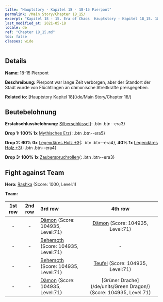 ```yaml
---
title: "Hauptstory - Kapitel 18 - 18-15 Pierpont"
permalink: /Main Story/Chapter 18_15/
excerpt: "Kapitel 18 - 15. Era of Chaos  Hauptstory - Kapitel 18_15. 18-15 Pierpont"
last_modified_at: 2021-05-18
locale: de
ref: "Chapter 18_15.md"
toc: false
classes: wide
---
```


## Details

 **Name:** 18-15 Pierpont

 **Beschreibung:** Pierpont war lange Zeit verborgen, aber der Standort der Stadt wurde von Flüchtlingen an dämonische Streitkräfte preisgegeben.

 **Related to:** [Hauptstory Kapitel 18](/de/Main Story/Chapter 18/)

## Beutebelohnung

 **Erstabschlussbelohnung:** [Silberschlüssel](/ItemsDE/con_693/){: .btn .btn--era3}

 **Drop 1:** **100% 1x** [Mythisches Erz](/ItemsDE/mat_61/){: .btn .btn--era5}

 **Drop 2:** **60% 0x** [Legendäres Holz +3](/ItemsDE/mat_55/){: .btn .btn--era4}, **40% 1x** [Legendäres Holz +3](/ItemsDE/mat_55/){: .btn .btn--era4}

 **Drop 3:** **100% 1x** [Zauberspruchrollen](/ItemsDE/con_694/){: .btn .btn--era3}


## Fight against Team
 **Hero:** [Rashka](/de/heroes/Rashka/) (Score: 1000, Level:1)

 **Team:**


  | 1st row | 2nd row | 3rd row | 4th row |
  |:----:|:----:|:----|:----:|
  | - | - | [Dämon](/de/units/Demon/) (Score: 104935, Level:71)  | [Dämon](/de/units/Demon/) (Score: 104935, Level:71)  |
  | - | - | [Behemoth](/de/units/Behemoth/) (Score: 104935, Level:71)  | - |
  | - | - | [Behemoth](/de/units/Behemoth/) (Score: 104935, Level:71)  | [Teufel](/de/units/Devil/) (Score: 104935, Level:71)  |
  | - | - | [Dämon](/de/units/Demon/) (Score: 104935, Level:71)  | [Grüner Drache](/de/units/Green Dragon/) (Score: 104935, Level:71)  |


